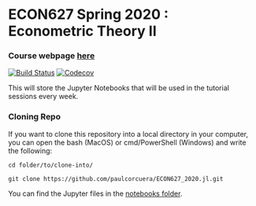 # ECON627 Spring 2020 : Econometric Theory II

### Course webpage [here](https://faculty.arts.ubc.ca/vmarmer/econ627/index.htm)
[![Build Status](https://travis-ci.com/paulcorcuera/ECON627_2020.jl.svg?branch=master)](https://travis-ci.com/paulcorcuera/ECON627_2020.jl)
[![Codecov](https://codecov.io/gh/paulcorcuera/ECON627_2020.jl/branch/master/graph/badge.svg)](https://codecov.io/gh/paulcorcuera/ECON627_2020.jl)

This will store the Jupyter Notebooks that will be used in the tutorial sessions every week. 

### Cloning Repo

If you want to clone this repository into a local directory in your computer, you can open the bash (MacOS) or cmd/PowerShell (Windows)
and write the following:

``
cd folder/to/clone-into/  
``

``
git clone https://github.com/paulcorcuera/ECON627_2020.jl.git
``

You can find the Jupyter files in the [notebooks folder](https://github.com/paulcorcuera/ECON627_2020.jl/tree/master/notebooks).
